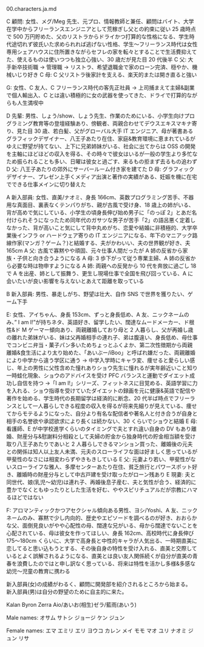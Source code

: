 00.characters.ja.md

C 顧問: 女性、メグ/Meg 先生、元プロ、情報教師と兼任、顧問はバイト、大学在学中からフリーランスエンジニアとして荒稼ぎし父との約束に従い 25 歳時点で 500 万円貯めた、父のリストラからドライかつ打算的な性格になる、学生時代途切れず彼氏いた求められれば逃げない性格、学生〜フリーランス時代は女性専用シェアハウスに住所置きながらセフレの家を転々とすることで生活費抑えてた、使えるものは使いつつも独立心強い、30 歳だが見た目 20 代後半
C 父: 大手新卒技術職 → 管理職 → リストラ、希望退職金で家のローン完済、穏やか、機械いじり好き
C 母: C 父リストラ後家計を支える、楽天的または開き直ると強い

G: 女性、C 友人、C フリーランス時代の客先正社員 → 上司捕まえて主婦&副業で個人輸出入、C とは違い積極的に女の武器を使ってきた、ドライで打算的ながらも人生満喫中

D 先輩: 男性、しょう/show、しょう先生、作業のためにいる、小学生向けプログラミング教育等の登壇経験あり、傍観者、両親合わせてデウスエキスマキナ寄り、見た目 30 歳、若白髪、父がグローバル大手 IT エンジニア、母が著書あるグラフィックデザイナー、八王子あたり在住、家庭&教育環境に恵まれているがゆえに野望が持てない、上下に兄弟姉妹がいる、社会に出てからは OSS の開発を主軸にほどほどの収入を得る、その時々で彼女はいるが一般の学生より多忙なため振られることも多い、日曜は彼女と過ごす、来るもの拒まず去るもの追わず
D 父: 八王子あたりの郊外にサーバールーム付き家を建てた
D 母: グラフィックデザイナー、プレゼン上手くメディア出演と著作の実績がある、妊娠を機に在宅でできる仕事メインに切り替えた

A 新入部員: 女性、直美/ナオミ、身長 166cm、英数プログラミング苦手、不器用な真面目、裏表なくテンパりがち、親が古風で受け身、18 歳上の姉がいる、背が高めで気にしている、小学生の頃身長伸び始め男子に「のっぽ 2」とあだ名付けられそうになったため同年代のガサツな男子が苦手「2」の語呂悪く定着しなかった、背が高いこと気にして背中丸めがち、恋愛や結婚に非積極的、大学卒業後インフラ or ハードウェア寄りの IT エンジニアになる、年下のマニアック路線作家(マンガ？ゲーム？)と結婚する、夫がかわいい、夫の世界観が好き、夫 165cm
A 父: 古風で寡黙やや頑固、元々仕事人間だったが A 姉の反省から家族・子供と向き合うようになる
A 母: 3 歩下がって従う専業主婦、A 姉の反省から必要な時は物申すようになる
A 姉: 両親への反発から 10 代を奔放に過ごし 18 で A を出産、姉として振舞う、更生し現場仕事で全国を飛び回っている、A に会いたいが良い影響を与えないとあえて距離を取っている

B 新入部員: 男性、暴走しがち、野望は壮大、自作 SNS で世界を獲りたい、ゲーム下手

E: 女性、アイちゃん、身長 153cm、ずっと身長低め、A 友、ニックネームのみ、” I am I!”が持ちネタ、英語好き、留学したい、闊達なムードメーカー、ド根性&ド M ゲーマー傾向あり、両親離婚しており母と 2 人暮らし、父が再婚し歳の離れた弟妹がいる、妹は父再婚相手の連れ子、弟は腹違い、身長低め、母仕事でコンビニ弁当・菓子パン多いためちょっとふくよか、第二次性徴期から両親離婚&食生活により太り始めた、「あいぶー/iBoo」と呼ばれ嫌だった、両親離婚により中学から違う学区に通う → 中学入学時にキャラ変、痩せると愛らしい感じ、年上の男性に父性含めた憧れありショウ先生に憧れるが実年齢近いこと知り一時蛙化現象、ショウのアドバイスを受け PFC バランスと運動でダイエット成功し自信を持つ →「I am I!」シリーズ、フィットネスに目覚める、英語学習に力を入れる、ショウ指導を受けていたダイエットの録画を元に健康&英語で配信や著作を始める、学生時代の長期留学は経済的に断念、20 代半ば時点でフリーランスとして一人暮らしできる程度の収入を得るが将来先細りが見えている、痩せてからモテるようになった、自分より有名な配信者や著名人と付き合うが自身と相手の名誉欲や承認欲求により長くは続かない、30 くらいでショウと結婚
E 母: 看護師、E が中学校進学くらいのタイミングで夫とすれ違い自身の DV もあり離婚、財産分与&慰謝料分相殺として夫婦の貯金から独身時代の貯金相当額を受け取り八王子あたりであいと 2 人暮らしできるマンション買った、離婚後の元夫との関係は知人以上友人未満、元夫のスローライフな面は好ましく思っているが甲斐性のなさには相変わらずやきもきしている
E 父: 元妻より若い、甲斐性がないスローライフな雅人、多摩センターあたり在住、貧乏旅行とパワースポット好き、離婚時の財産分与として中古戸建を受け取ったがローン残あり
E 現妻: 夫と同世代、娘(乳児〜幼児)は連れ子、再婚後息子産む、夫と気性が合う、経済的に豊かでなくともゆったりとした生活を好む、ややスピリチュアルだが宗教にハマるほどではない

F: アロマンティックかつアセクシャル傾向ある男性、ヨシ/Yoshi、A 友、ニックネームのみ、寡黙で少し内向的、歴史やエピソードを調べるのが好き、おおらかな父、面倒見良いがやや心配性の母、闊達な兄がいる、母から闊達でないことを心配されている、母は彼女を作ってほしい、身長 162cm、高校時代に身長伸び 175〜180cm くらいに、大学で高身長と中性的キャラが人気出る、一時期直美に恋してると思い込もうとする、その後自身の特性を受け入れる、直美と交際しているとよく誤解されるようになる、直美とは良い友人関係続くが自分が直美の青春を浪費したのではと申し訳なく思っている、将来は特性を活かし多様&多感な幼児〜児童の教育に携わる

新入部員(女)の成績がわるく、顧問に開発部を紹介されるところから始まる。
新入部員(男)は自分の野望のために自主的に来た。

Kalan Byron
Zerra Aio/あいお(相生)ゼラ/藍雨(あいう)

Male names:
オサム
サトシ
ジョージ
ケン
ジュン

Female names:
エマ
エミリ
エリ
ヨウコ
カレン
メイ
モモ
マオ
ユリ
ナオミ
ジュン
リサ

